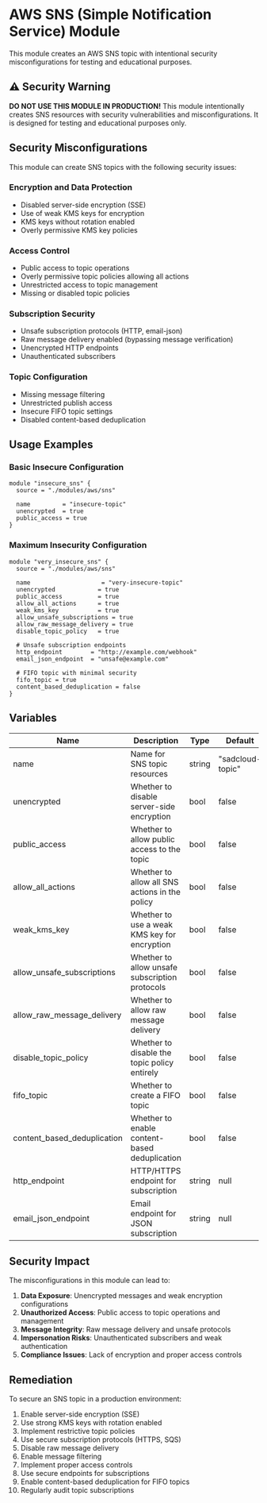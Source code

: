# AWS SNS (Simple Notification Service) Module

This module creates an AWS SNS topic with intentional security misconfigurations for testing and educational purposes.

## ⚠️ Security Warning

**DO NOT USE THIS MODULE IN PRODUCTION!** This module intentionally creates SNS resources with security vulnerabilities and misconfigurations. It is designed for testing and educational purposes only.

## Security Misconfigurations

This module can create SNS topics with the following security issues:

### Encryption and Data Protection
- Disabled server-side encryption (SSE)
- Use of weak KMS keys for encryption
- KMS keys without rotation enabled
- Overly permissive KMS key policies

### Access Control
- Public access to topic operations
- Overly permissive topic policies allowing all actions
- Unrestricted access to topic management
- Missing or disabled topic policies

### Subscription Security
- Unsafe subscription protocols (HTTP, email-json)
- Raw message delivery enabled (bypassing message verification)
- Unencrypted HTTP endpoints
- Unauthenticated subscribers

### Topic Configuration
- Missing message filtering
- Unrestricted publish access
- Insecure FIFO topic settings
- Disabled content-based deduplication

## Usage Examples

### Basic Insecure Configuration
```hcl
module "insecure_sns" {
  source = "./modules/aws/sns"

  name         = "insecure-topic"
  unencrypted  = true
  public_access = true
}
```

### Maximum Insecurity Configuration
```hcl
module "very_insecure_sns" {
  source = "./modules/aws/sns"

  name                    = "very-insecure-topic"
  unencrypted            = true
  public_access          = true
  allow_all_actions      = true
  weak_kms_key           = true
  allow_unsafe_subscriptions = true
  allow_raw_message_delivery = true
  disable_topic_policy   = true

  # Unsafe subscription endpoints
  http_endpoint        = "http://example.com/webhook"
  email_json_endpoint  = "unsafe@example.com"

  # FIFO topic with minimal security
  fifo_topic = true
  content_based_deduplication = false
}
```

## Variables

| Name | Description | Type | Default |
|------|-------------|------|---------|
| name | Name for SNS topic resources | string | "sadcloud-topic" |
| unencrypted | Whether to disable server-side encryption | bool | false |
| public_access | Whether to allow public access to the topic | bool | false |
| allow_all_actions | Whether to allow all SNS actions in the policy | bool | false |
| weak_kms_key | Whether to use a weak KMS key for encryption | bool | false |
| allow_unsafe_subscriptions | Whether to allow unsafe subscription protocols | bool | false |
| allow_raw_message_delivery | Whether to allow raw message delivery | bool | false |
| disable_topic_policy | Whether to disable the topic policy entirely | bool | false |
| fifo_topic | Whether to create a FIFO topic | bool | false |
| content_based_deduplication | Whether to enable content-based deduplication | bool | false |
| http_endpoint | HTTP/HTTPS endpoint for subscription | string | null |
| email_json_endpoint | Email endpoint for JSON subscription | string | null |

## Security Impact

The misconfigurations in this module can lead to:

1. **Data Exposure**: Unencrypted messages and weak encryption configurations
2. **Unauthorized Access**: Public access to topic operations and management
3. **Message Integrity**: Raw message delivery and unsafe protocols
4. **Impersonation Risks**: Unauthenticated subscribers and weak authentication
5. **Compliance Issues**: Lack of encryption and proper access controls

## Remediation

To secure an SNS topic in a production environment:

1. Enable server-side encryption (SSE)
2. Use strong KMS keys with rotation enabled
3. Implement restrictive topic policies
4. Use secure subscription protocols (HTTPS, SQS)
5. Disable raw message delivery
6. Enable message filtering
7. Implement proper access controls
8. Use secure endpoints for subscriptions
9. Enable content-based deduplication for FIFO topics
10. Regularly audit topic subscriptions 